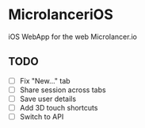 # MicrolanceriOS
iOS WebApp for the web Microlancer.io

## TODO

- [ ] Fix "New..." tab
- [ ] Share session across tabs
- [ ] Save user details
- [ ] Add 3D touch shortcuts
- [ ] Switch to API
